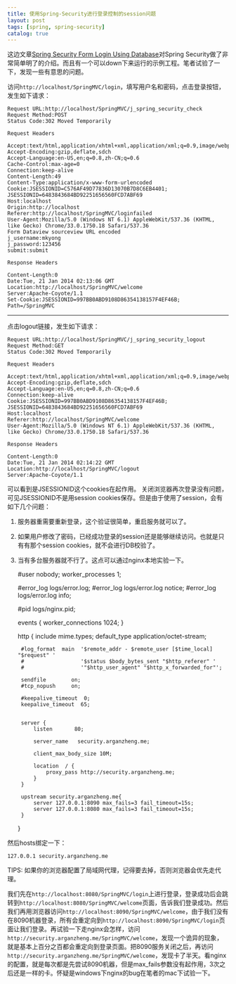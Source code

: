 ```yaml
---
title: 使用Spring-Security进行登录控制的session问题
layout: post
tags: [spring, spring-security]
catalog: true
---
```


这边文章[Spring Security Form Login Using Database](http://www.mkyong.com/spring-security/spring-security-form-login-using-database/)对Spring Security做了非常简单明了的介绍。而且有一个可以down下来运行的示例工程。笔者试验了一下，发现一些有意思的问题。

访问`http://localhost/SpringMVC/login`，填写用户名和密码，点击登录按钮，发生如下请求：

	Request URL:http://localhost/SpringMVC/j_spring_security_check
	Request Method:POST
	Status Code:302 Moved Temporarily

	Request Headers

	Accept:text/html,application/xhtml+xml,application/xml;q=0.9,image/webp,*/*;q=0.8
	Accept-Encoding:gzip,deflate,sdch
	Accept-Language:en-US,en;q=0.8,zh-CN;q=0.6
	Cache-Control:max-age=0
	Connection:keep-alive
	Content-Length:49
	Content-Type:application/x-www-form-urlencoded
	Cookie:JSESSIONID=C576AF49D77836D13070B7D8C6EB4401; JSESSIONID=6483843684BD92251656560FCD7ABF69
	Host:localhost
	Origin:http://localhost
	Referer:http://localhost/SpringMVC/loginfailed
	User-Agent:Mozilla/5.0 (Windows NT 6.1) AppleWebKit/537.36 (KHTML, like Gecko) Chrome/33.0.1750.18 Safari/537.36
	Form Dataview sourceview URL encoded
	j_username:mkyong
	j_password:123456
	submit:submit

	Response Headers

	Content-Length:0
	Date:Tue, 21 Jan 2014 02:13:06 GMT
	Location:http://localhost/SpringMVC/welcome
	Server:Apache-Coyote/1.1
	Set-Cookie:JSESSIONID=997BB0ABD9108D86354138157F4EF46B; Path=/SpringMVC

------

点击logout链接，发生如下请求：


	Request URL:http://localhost/SpringMVC/j_spring_security_logout
	Request Method:GET
	Status Code:302 Moved Temporarily

	Request Headers

	Accept:text/html,application/xhtml+xml,application/xml;q=0.9,image/webp,*/*;q=0.8
	Accept-Encoding:gzip,deflate,sdch
	Accept-Language:en-US,en;q=0.8,zh-CN;q=0.6
	Connection:keep-alive
	Cookie:JSESSIONID=997BB0ABD9108D86354138157F4EF46B; JSESSIONID=6483843684BD92251656560FCD7ABF69
	Host:localhost
	Referer:http://localhost/SpringMVC/welcome
	User-Agent:Mozilla/5.0 (Windows NT 6.1) AppleWebKit/537.36 (KHTML, like Gecko) Chrome/33.0.1750.18 Safari/537.36

	Response Headers

	Content-Length:0
	Date:Tue, 21 Jan 2014 02:14:22 GMT
	Location:http://localhost/SpringMVC/logout
	Server:Apache-Coyote/1.1


可以看到是JSESSIONID这个cookies在起作用。
关闭浏览器再次登录没有问题，可见JSESSIONID不是用session cookies保存。但是由于使用了session，会有如下几个问题：

1. 服务器重需要重新登录，这个验证很简单，重启服务就可以了。
2. 如果用户修改了密码，已经成功登录的session还是能够继续访问。也就是只有有那个session cookies，就不会进行DB校验了。
3. 当有多台服务器就不行了。这点可以通过nginx本地实验一下。

	#user  nobody;
	worker_processes  1;

	#error_log  logs/error.log;
	#error_log  logs/error.log  notice;
	#error_log  logs/error.log  info;

	#pid        logs/nginx.pid;


	events {
	    worker_connections  1024;
	}


	http {
	    include       mime.types;
	    default_type  application/octet-stream;

	    #log_format  main  '$remote_addr - $remote_user [$time_local] "$request" '
	    #                  '$status $body_bytes_sent "$http_referer" '
	    #                  '"$http_user_agent" "$http_x_forwarded_for"';

	    sendfile        on;
	    #tcp_nopush     on;

	    #keepalive_timeout  0;
	    keepalive_timeout  65;


	    server {
	        listen       80;

	        server_name   security.arganzheng.me;

	        client_max_body_size 10M;

	        location  / {
	            proxy_pass http://security.arganzheng.me;
	        }
	    }

	    upstream security.arganzheng.me{
	        server 127.0.0.1:8090 max_fails=3 fail_timeout=15s;
	        server 127.0.0.1:8080 max_fails=3 fail_timeout=15s;
	    }
	}
	    

然后hosts绑定一下：

	127.0.0.1 security.arganzheng.me


TIPS: 如果你的浏览器配置了局域网代理，记得要去掉，否则浏览器会优先走代理。

我们先在`http://localhost:8080/SpringMVC/login`上进行登录，登录成功后会跳转到`http://localhost:8080/SpringMVC/welcome`页面，告诉我们登录成功。然后我们再用浏览器访问`http://localhost:8090/SpringMVC/welcome`，由于我们没有在8090机器登录，所有会重定向到`http://localhost:8090/SpringMVC/login`页面让我们登录。再试验一下走nginx会怎样，访问`http://security.arganzheng.me/SpringMVC/welcome`，发现一个诡异的现象，就是基本上百分之百都会重定向到登录页面。把8090服务关闭之后，再访问`http://security.arganzheng.me/SpringMVC/welcome`，发现卡了半天。看nginx的配置，就是每次都是先尝试8090机器，但是max_fails参数没有起作用，3次之后还是一样的卡。怀疑是windows下nginx的bug在笔者的mac下试验一下。

